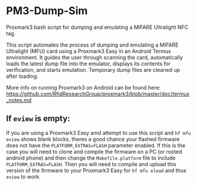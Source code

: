 # PM3-Dump-Sim
Proxmark3 bash script for dumping and emulating a MIFARE Ultralight NFC tag.

This script automates the process of dumping and emulating a MIFARE Ultralight (MFU) card using a Proxmark3 Easy in an Android Termux environment. It guides the user through scanning the card, automatically loads the latest dump file into the emulator, displays its contents for verification, and starts emulation. Temporary dump files are cleaned up after loading.

More info on running Proxmark3 on Android can be found here: https://github.com/RfidResearchGroup/proxmark3/blob/master/doc/termux_notes.md

## If `eview` is empty:
If you are using a Proxmark3 Easy amd attempt to use this script and `hf mfu eview` shows blank blocks, theres a good chance your flashed firmware does not have the `PLATFORM_EXTRAS=FLASH` parameter enabled. If this is the case you will need to clone and compile the firmware on a PC (or rooted android phone) and then change the `Makefile.platform` file to include `PLATFORM_EXTRAS=FLASH`. Then you will need to compile and upload this version of the firmware to your Proxmark3 Easy for `hf mfu eload` and thus `eview` to work. 